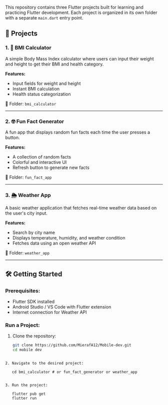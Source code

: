 
This repository contains three Flutter projects built for learning and practicing Flutter development. Each project is organized in its own folder with a separate `main.dart` entry point.

## 📁 Projects

### 1. 🧮 BMI Calculator
A simple Body Mass Index calculator where users can input their weight and height to get their BMI and health category.

**Features:**
- Input fields for weight and height
- Instant BMI calculation
- Health status categorization

📂 Folder: `bmi_calculator`

---

### 2. 🤓 Fun Fact Generator
A fun app that displays random fun facts each time the user presses a button.

**Features:**
- A collection of random facts
- Colorful and interactive UI
- Refresh button to generate new facts

📂 Folder: `fun_fact_app`

---

### 3. 🌦️ Weather App
A basic weather application that fetches real-time weather data based on the user's city input.

**Features:**
- Search by city name
- Displays temperature, humidity, and weather condition
- Fetches data using an open weather API

📂 Folder: `weather_app`

---

## 🛠️ Getting Started

### Prerequisites:
- Flutter SDK installed
- Android Studio / VS Code with Flutter extension
- Internet connection for Weather API

### Run a Project:

1. Clone the repository:
   ```bash
   git clone https://github.com/MierafA12/Mobile-dev.git
   cd mobile dev
````

2. Navigate to the desired project:

   cd bmi_calculator # or fun_fact_generator or weather_app


3. Run the project:

   flutter pub get
   flutter run





